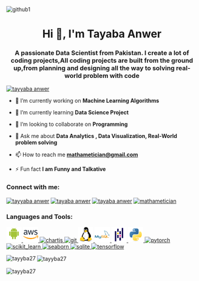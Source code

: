 ![github1](https://user-images.githubusercontent.com/100337978/235864148-6e79cd60-ba72-4bfc-8957-993100f63cd1.jpg)


<h1 align="center">Hi 👋, I'm Tayaba Anwer</h1>        
<h3 align="center">A passionate Data Scientist from Pakistan. I create a lot of coding projects,All coding projects are built from the ground up,from planning and designing all the way to solving real-world problem with code</h3>


<p align="left"> <a href="https://twitter.com/tayyaba anwer" target="blank"><img src="https://img.shields.io/twitter/follow/tayyaba anwer?logo=twitter&style=for-the-badge" alt="tayyaba anwer" /></a> </p>

- 🔭 I’m currently working on **Machine Learning Algorithms**

- 🌱 I’m currently learning **Data Science Project**

- 👯 I’m looking to collaborate on **Programming**

- 💬 Ask me about **Data Analytics , Data Visualization, Real-World problem solving**

- 📫 How to reach me **mathametician@gmail.com**

- ⚡ Fun fact **I am Funny and Talkative**

<h3 align="left">Connect with me:</h3>
<p align="left">
<a href="https://twitter.com/tayyaba anwer" target="blank"><img align="center" src="https://raw.githubusercontent.com/rahuldkjain/github-profile-readme-generator/master/src/images/icons/Social/twitter.svg" alt="tayyaba anwer" height="30" width="40" /></a>
<a href="https://linkedin.com/in/tayaba anwer" target="blank"><img align="center" src="https://raw.githubusercontent.com/rahuldkjain/github-profile-readme-generator/master/src/images/icons/Social/linked-in-alt.svg" alt="tayaba anwer" height="30" width="40" /></a>
<a href="https://fb.com/tayaba anwer" target="blank"><img align="center" src="https://raw.githubusercontent.com/rahuldkjain/github-profile-readme-generator/master/src/images/icons/Social/facebook.svg" alt="tayaba anwer" height="30" width="40" /></a>
<a href="https://www.leetcode.com/mathametician" target="blank"><img align="center" src="https://raw.githubusercontent.com/rahuldkjain/github-profile-readme-generator/master/src/images/icons/Social/leet-code.svg" alt="mathametician" height="30" width="40" /></a>
</p>

<h3 align="left">Languages and Tools:</h3>
<p align="left"> <a href="https://developer.android.com" target="_blank" rel="noreferrer"> <img src="https://raw.githubusercontent.com/devicons/devicon/master/icons/android/android-original-wordmark.svg" alt="android" width="40" height="40"/> </a> <a href="https://aws.amazon.com" target="_blank" rel="noreferrer"> <img src="https://raw.githubusercontent.com/devicons/devicon/master/icons/amazonwebservices/amazonwebservices-original-wordmark.svg" alt="aws" width="40" height="40"/> </a> <a href="https://www.chartjs.org" target="_blank" rel="noreferrer"> <img src="https://www.chartjs.org/media/logo-title.svg" alt="chartjs" width="40" height="40"/> </a> <a href="https://git-scm.com/" target="_blank" rel="noreferrer"> <img src="https://www.vectorlogo.zone/logos/git-scm/git-scm-icon.svg" alt="git" width="40" height="40"/> </a> <a href="https://www.linux.org/" target="_blank" rel="noreferrer"> <img src="https://raw.githubusercontent.com/devicons/devicon/master/icons/linux/linux-original.svg" alt="linux" width="40" height="40"/> </a> <a href="https://www.mysql.com/" target="_blank" rel="noreferrer"> <img src="https://raw.githubusercontent.com/devicons/devicon/master/icons/mysql/mysql-original-wordmark.svg" alt="mysql" width="40" height="40"/> </a> <a href="https://pandas.pydata.org/" target="_blank" rel="noreferrer"> <img src="https://raw.githubusercontent.com/devicons/devicon/2ae2a900d2f041da66e950e4d48052658d850630/icons/pandas/pandas-original.svg" alt="pandas" width="40" height="40"/> </a> <a href="https://www.python.org" target="_blank" rel="noreferrer"> <img src="https://raw.githubusercontent.com/devicons/devicon/master/icons/python/python-original.svg" alt="python" width="40" height="40"/> </a> <a href="https://pytorch.org/" target="_blank" rel="noreferrer"> <img src="https://www.vectorlogo.zone/logos/pytorch/pytorch-icon.svg" alt="pytorch" width="40" height="40"/> </a> <a href="https://scikit-learn.org/" target="_blank" rel="noreferrer"> <img src="https://upload.wikimedia.org/wikipedia/commons/0/05/Scikit_learn_logo_small.svg" alt="scikit_learn" width="40" height="40"/> </a> <a href="https://seaborn.pydata.org/" target="_blank" rel="noreferrer"> <img src="https://seaborn.pydata.org/_images/logo-mark-lightbg.svg" alt="seaborn" width="40" height="40"/> </a> <a href="https://www.sqlite.org/" target="_blank" rel="noreferrer"> <img src="https://www.vectorlogo.zone/logos/sqlite/sqlite-icon.svg" alt="sqlite" width="40" height="40"/> </a> <a href="https://www.tensorflow.org" target="_blank" rel="noreferrer"> <img src="https://www.vectorlogo.zone/logos/tensorflow/tensorflow-icon.svg" alt="tensorflow" width="40" height="40"/> </a> </p>

<p><img align="left" src="https://github-readme-stats.vercel.app/api/top-langs?username=tayyba27&show_icons=true&locale=en&layout=compact" alt="tayyba27" /></p>

<p>&nbsp;<img align="center" src="https://github-readme-stats.vercel.app/api?username=tayyba27&show_icons=true&locale=en" alt="tayyba27" /></p>

<p><img align="center" src="https://github-readme-streak-stats.herokuapp.com/?user=tayyba27&" alt="tayyba27" /></p>

